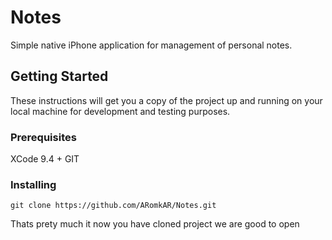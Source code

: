 # Notes
Simple native iPhone application for management of personal notes.

## Getting Started
These instructions will get you a copy of the project up and running on your local machine for development and testing purposes.

### Prerequisites
XCode 9.4 +
GIT

### Installing


```
git clone https://github.com/ARomkAR/Notes.git
```

Thats prety much it now you have cloned project we are good to open 